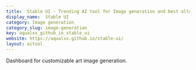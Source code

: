 ```yaml
---
title:  Stable UI - Trending AI tool for Image generation and best alternatives
display_name:  Stable UI
category: Image generation
category_slug: image-generation
key: aqualxx_github_io_stable_ui
website: https://aqualxx.github.io/stable-ui/
layout: aitool
---
```


Dashboard for customizable art image generation.
